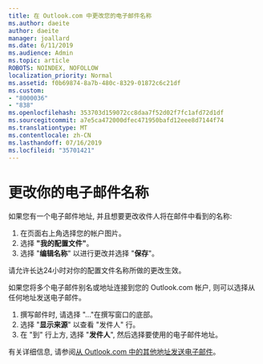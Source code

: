 ```yaml
---
title: 在 Outlook.com 中更改您的电子邮件名称
ms.author: daeite
author: daeite
manager: joallard
ms.date: 6/11/2019
ms.audience: Admin
ms.topic: article
ROBOTS: NOINDEX, NOFOLLOW
localization_priority: Normal
ms.assetid: f0b69874-8a7b-480c-8329-01872c6c21df
ms.custom:
- "8000036"
- "838"
ms.openlocfilehash: 353703d159072cc8daa7f52d02f7fc1afd72d1df
ms.sourcegitcommit: a7e5ca472000dfec471950bafd12eee8d7144f74
ms.translationtype: MT
ms.contentlocale: zh-CN
ms.lasthandoff: 07/16/2019
ms.locfileid: "35701421"
---
```

# <a name="change-your-email-name"></a>更改你的电子邮件名称

如果您有一个电子邮件地址, 并且想要更改收件人将在邮件中看到的名称:
  
1. 在页面右上角选择您的帐户图片。
2. 选择 **"我的配置文件"**。
3. 选择 "**编辑名称**" 以进行更改并选择 "**保存**"。

请允许长达24小时对你的配置文件名称所做的更改生效。
  
如果您将多个电子邮件别名或地址连接到您的 Outlook.com 帐户, 则可以选择从任何地址发送电子邮件。
  
1. 撰写邮件时, 请选择 "..."在撰写窗口的底部。
1. 选择 "**显示来源**" 以查看 "发件人" 行。
1. 在 "到" 行上方, 选择 "**发件人**", 然后选择要使用的电子邮件地址。

有关详细信息, 请参阅[从 Outlook.com 中的其他地址发送电子邮件](https://support.office.com/article/ccba89cb-141c-4a36-8c56-6d16a8556d2e?wt.mc_id=Office_Outlook_com_Alchemy)。
